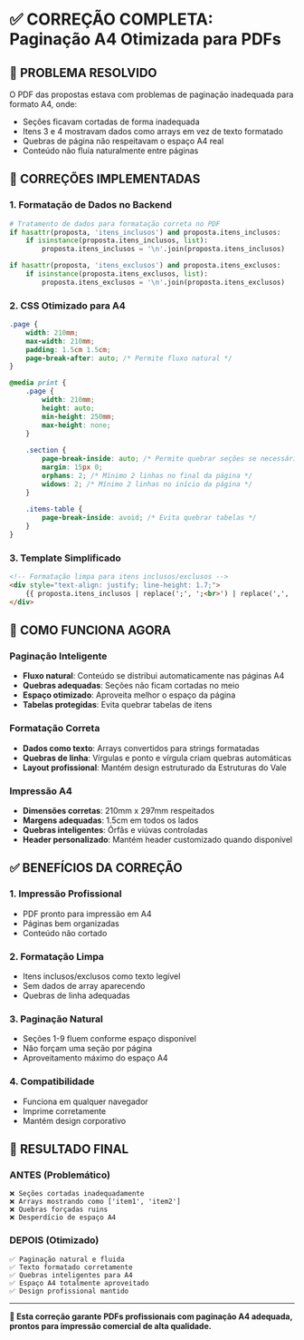 # ✅ CORREÇÃO COMPLETA: Paginação A4 Otimizada para PDFs

## 🎯 PROBLEMA RESOLVIDO

O PDF das propostas estava com problemas de paginação inadequada para formato A4, onde:
- Seções ficavam cortadas de forma inadequada
- Itens 3 e 4 mostravam dados como arrays em vez de texto formatado
- Quebras de página não respeitavam o espaço A4 real
- Conteúdo não fluía naturalmente entre páginas

## 🔧 CORREÇÕES IMPLEMENTADAS

### 1. **Formatação de Dados no Backend**
```python
# Tratamento de dados para formatação correta no PDF
if hasattr(proposta, 'itens_inclusos') and proposta.itens_inclusos:
    if isinstance(proposta.itens_inclusos, list):
        proposta.itens_inclusos = '\n'.join(proposta.itens_inclusos)

if hasattr(proposta, 'itens_exclusos') and proposta.itens_exclusos:
    if isinstance(proposta.itens_exclusos, list):
        proposta.itens_exclusos = '\n'.join(proposta.itens_exclusos)
```

### 2. **CSS Otimizado para A4**
```css
.page {
    width: 210mm;
    max-width: 210mm;
    padding: 1.5cm 1.5cm;
    page-break-after: auto; /* Permite fluxo natural */
}

@media print {
    .page {
        width: 210mm;
        height: auto;
        min-height: 250mm;
        max-height: none;
    }
    
    .section {
        page-break-inside: auto; /* Permite quebrar seções se necessário */
        margin: 15px 0;
        orphans: 2; /* Mínimo 2 linhas no final da página */
        widows: 2; /* Mínimo 2 linhas no início da página */
    }
    
    .items-table {
        page-break-inside: avoid; /* Evita quebrar tabelas */
    }
}
```

### 3. **Template Simplificado**
```html
<!-- Formatação limpa para itens inclusos/exclusos -->
<div style="text-align: justify; line-height: 1.7;">
    {{ proposta.itens_inclusos | replace(';', ';<br>') | replace(',', ',<br>') | replace('\n', '<br>') | safe }}
</div>
```

## 🚀 COMO FUNCIONA AGORA

### Paginação Inteligente
- **Fluxo natural**: Conteúdo se distribui automaticamente nas páginas A4
- **Quebras adequadas**: Seções não ficam cortadas no meio
- **Espaço otimizado**: Aproveita melhor o espaço da página
- **Tabelas protegidas**: Evita quebrar tabelas de itens

### Formatação Correta
- **Dados como texto**: Arrays convertidos para strings formatadas
- **Quebras de linha**: Vírgulas e ponto e vírgula criam quebras automáticas
- **Layout profissional**: Mantém design estruturado da Estruturas do Vale

### Impressão A4
- **Dimensões corretas**: 210mm x 297mm respeitados
- **Margens adequadas**: 1.5cm em todos os lados
- **Quebras inteligentes**: Órfãs e viúvas controladas
- **Header personalizado**: Mantém header customizado quando disponível

## ✅ BENEFÍCIOS DA CORREÇÃO

### 1. **Impressão Profissional**
- PDF pronto para impressão em A4
- Páginas bem organizadas
- Conteúdo não cortado

### 2. **Formatação Limpa**
- Itens inclusos/exclusos como texto legível
- Sem dados de array aparecendo
- Quebras de linha adequadas

### 3. **Paginação Natural**
- Seções 1-9 fluem conforme espaço disponível
- Não forçam uma seção por página
- Aproveitamento máximo do espaço A4

### 4. **Compatibilidade**
- Funciona em qualquer navegador
- Imprime corretamente
- Mantém design corporativo

## 🎯 RESULTADO FINAL

### ANTES (Problemático)
```
❌ Seções cortadas inadequadamente
❌ Arrays mostrando como ['item1', 'item2']
❌ Quebras forçadas ruins
❌ Desperdício de espaço A4
```

### DEPOIS (Otimizado)
```
✅ Paginação natural e fluida
✅ Texto formatado corretamente
✅ Quebras inteligentes para A4
✅ Espaço A4 totalmente aproveitado
✅ Design profissional mantido
```

---

**🚀 Esta correção garante PDFs profissionais com paginação A4 adequada, prontos para impressão comercial de alta qualidade.**